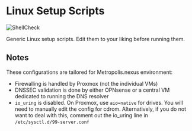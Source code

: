 # Linux Setup Scripts

![ShellCheck](https://github.com/Metropolis-nexus/Linux-Setup-Scripts/actions/workflows/shellcheck.yml/badge.svg)

Generic Linux setup scripts. Edit them to your liking before running them.

## Notes
These configurations are tailored for Metropolis.nexus environment:
- Firewalling is handled by Proxmox (not the individual VMs)
- DNSSEC validation is done by either OPNsense or a central VM dedicated to running the DNS resolver
- `io_uring` is disabled. On Proxmox, use `aio=native` for drives. You will need to manually edit the config for cdrom. Alternatively, if you do not want to deal with this, comment out the io_uring line in `/etc/sysctl.d/99-server.conf`